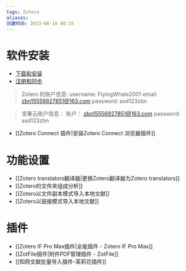 ```yaml
---
tags: Zotero
aliases: 
创建时间: 2023-08-18 00:15
---
```



# 软件安装

- [下载和安装](https://www.bilibili.com/video/BV1K14y1a7wE?t=299.3)
- [注册和同步](https://www.bilibili.com/video/BV1K14y1a7wE?t=419.7)

>Zotero 的账户信息:
>username: FlyingWhale2001
>email: zbn15556927851@163.com
>password: asd123zbn

>坚果云账户信息：
>账户： zbn15556927851@163.com
>password: asd123zbn

- [[Zotero Connect 插件|安装Zotero Connect 浏览器插件]]

# 功能设置

- [[Zotero translators翻译器|更换Zotero翻译器为Zotero translators]]
- [[Zotero的文件夹组成分析]]
- [[Zotero以文件副本模式导入本地文献]]
- [[Zotero以链接模式导入本地文献]]

# 插件

- [[Zotero IF Pro Max插件|全能插件 - Zotero IF Pro Max]]
- [[ZotFile插件|附件PDF管理插件 - ZotFile]]
- [[知网文献批量导入插件-茉莉花插件]]



